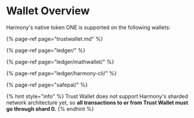 # Wallet Overview

Harmony's native token ONE is supported on the following wallets:

{% page-ref page="trustwallet.md" %}

{% page-ref page="ledger/" %}

{% page-ref page="ledger/mathwallet/" %}

{% page-ref page="ledger/harmony-cli/" %}

{% page-ref page="safepal/" %}

{% hint style="info" %}
Trust Wallet does not support Harmony's sharded network architecture yet, so **all transactions to or from Trust Wallet must go through shard 0.**
{% endhint %}

